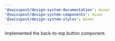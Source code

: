 ```yaml
---
'@swisspost/design-system-documentation': minor
'@swisspost/design-system-components': minor
'@swisspost/design-system-styles': minor
---
```


Ιmplemented the back-to-top button component.
